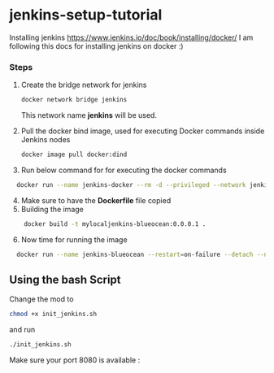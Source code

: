 # jenkins-setup-tutorial
Installing jenkins https://www.jenkins.io/doc/book/installing/docker/
I am following this docs for installing jenkins on docker :)


### Steps
1. Create the bridge network for jenkins
   ```bash
   docker network bridge jenkins
   ```
   This network name **jenkins** will be used.

2. Pull the docker bind image, used for executing Docker commands inside Jenkins nodes
   ```bash
   docker image pull docker:dind
   ```

3. Run below command for for executing the docker commands

 ```bash
   docker run --name jenkins-docker --rm -d --privileged --network jenkins --network-alias docker --env DOCKER_TLS_CERTDIR=/certs --volume jenkins-docker-certs:/certs/client --volume jenkins-data:/var/jenkins_home --publish 2376:2376 docker:dind --storage-driver overlay2
  ```
4. Make sure to have the **Dockerfile** file copied
5. Building the image
```bash
    docker build -t mylocaljenkins-blueocean:0.0.0.1 .
   ```
6. Now time for running the image

```bash
  docker run --name jenkins-blueocean --restart=on-failure --detach --network jenkins --env DOCKER_HOST=tcp://docker:2376 --env DOCKER_CERT_PATH=/certs/client --env DOCKER_TLS_VERIFY=1 --publish 8080:8080 --publish 50000:50000 --volume jenkins-data:/var/jenkins_home --volume jenkins-docker-certs:/certs/client:ro mylocaljenkins-blueocean:0.0.0.1
```


## Using the bash Script

Change the mod to

``` bash
chmod +x init_jenkins.sh
```

and run
```bash
./init_jenkins.sh
```
Make sure your port 8080 is available :